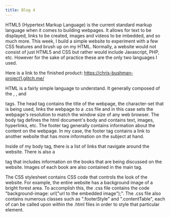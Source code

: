 ```yaml
---
title: Blog 4
---
```

  HTML5 (Hypertext Markup Language) is the current standard markup language when it comes to building webpages. It allows for text to be displayed, links to be created, images and videos to be imbedded, and so much more. This week, I build a simple website to experiment with a few CSS features and brush up on my HTML. Normally, a website would not consist of just HTML5 and CSS but rather would include Javascript, PHP, etc. However for the sake of practice these are the only two languages I used. 
  
  Here is a link to the finished product: https://chris-bushman-project1.glitch.me/
  
  HTML is a fairly simple language to understand. It generally composed of the <head>, <body>, and <footer> tags. The head tag contains the title of the webpage, the character-set that is being used, links the webpage to a .css file and in this case sets the webpage's resolution to match the window size of any web browser. The body tag defines the html document's body and contains text, images, hyperlinks, etc. The footer tag generally contains information about the content on the webpage. In my case, the footer tag contains a link to another website that has more information on the subject at hand. 
  
  Inside of my body tag, there is a list of links that navigate around the website. There is also a <main> tag that includes information on the books that are being discussed on the website. Images of each book are also contained in the main tag. 
  
  The CSS stylesheet contains CSS code that controls the look of the website. For example, the entire website has a background image of a bright forest area. To accomplish this, the .css file contains the code "background-image: url("url to the embedded image");". The .css file also contains numerous classes such as ".footerStyle" and ".contentTable", each of can be called upon within the .html files in order to style that particular element.
